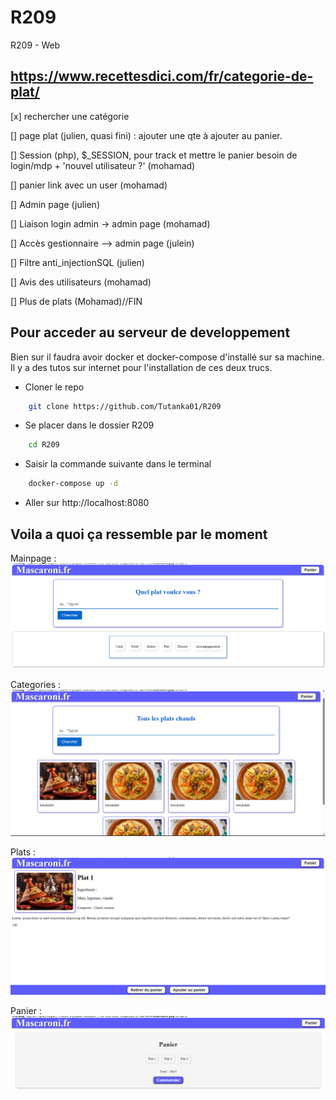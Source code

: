 # R209
R209 - Web

## https://www.recettesdici.com/fr/categorie-de-plat/

[x] rechercher une catégorie

[] page plat (julien, quasi fini) : ajouter une qte à ajouter au panier.

[] Session (php), $_SESSION, pour track et mettre le panier besoin de login/mdp + 'nouvel utilisateur ?' (mohamad)

[] panier link avec un user (mohamad)

[] Admin page (julien)

[] Liaison login admin -> admin page (mohamad)

[] Accès gestionnaire --> admin page (julein)

[] Filtre anti_injectionSQL (julien)

[] Avis des utilisateurs (mohamad)

[] Plus de plats (Mohamad)//FIN
## Pour acceder au serveur de developpement
Bien sur il faudra avoir docker et docker-compose d'installé sur sa machine. Il y a des tutos sur internet pour l'installation de ces deux trucs.
- Cloner le repo
```bash
    git clone https://github.com/Tutanka01/R209
```
- Se placer dans le dossier R209
```bash
    cd R209
```
- Saisir la commande suivante dans le terminal
  
```bash
    docker-compose up -d
```
- Aller sur http://localhost:8080
## Voila a quoi ça ressemble par le moment 
Mainpage :
![Mainpage](images/mainpage.png)

Categories :
![Cats](images/cats.png)

Plats :
![Plats](images/plats.png)

Panier :
![Panier](images/panier.png)